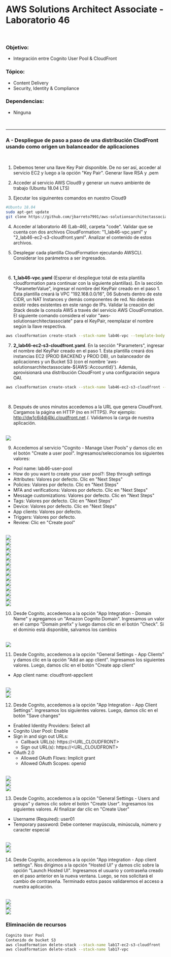 # AWS Solutions Architect Associate - Laboratorio 46

<br>

### Objetivo: 
* Integración entre Cognito User Pool & CloudFront

### Tópico:
* Content Delivery
* Security, Identity & Compliance

### Dependencias:
* Ninguna

<br>

---

### A - Despliegue de paso a paso de una distribución ClodFront usando como origen un balanceador de aplicaciones

<br>

1. Debemos tener una llave Key Pair disponible. De no ser así, acceder al servicio EC2 y luego a la opción "Key Pair". Generar llave RSA y .pem 

2. Acceder al servicio AWS Cloud9 y generar un nuevo ambiente de trabajo (Ubuntu 18.04 LTS)

3. Ejecutar los siguinentes comandos en nuestro Cloud9

```bash
#Ubuntu 18.04
sudo apt-get update
git clone https://github.com/jbarreto7991/aws-solutionsarchitectassociate.git
```

4. Acceder al laboratorio 46 (Lab-46), carpeta "code". Validar que se cuenta con dos archivos CloudFormation: "1_lab46-vpc.yaml" y "2_lab46-ec2-s3-cloudfront.yaml". Analizar el contenido de estos archivos.

5. Desplegar cada plantilla CloudFormation ejecutando AWSCLI. Considerar los parámetros a ser ingresados.

    <br>
6. **1_lab46-vpc.yaml** (Esperar el despliegue total de esta plantilla cloudformation para continuar con la siguiente plantillas). En la sección "ParameterValue", ingresar el nombre del KeyPair creado en el paso 1. Esta plantilla creará la VPC "192.168.0.0/16", 06 Subnets dentro de este CIDR, un NAT Instances y demás componentes de red. No deberán existir redes existentes en este rango de IPs. Validar la creación del Stack desde la consola AWS a través del servicio AWS CloudFormation. El siguiente comando considera el valor "aws-solutionsarchitectassociate" para el KeyPair, reemplazar el nombre según la llave respectiva.

```bash
aws cloudformation create-stack --stack-name lab46-vpc --template-body file://~/environment/aws-solutionsarchitectassociate/Lab-46/code/1_lab46-vpc.yaml --parameters ParameterKey=KeyPair,ParameterValue="aws-solutionsarchitectassociate" --capabilities CAPABILITY_IAM
```

7. **2_lab46-ec2-s3-cloudfront.yaml**. En la sección "Parameters", ingresar el nombre del KeyPair creado en el paso 1. Esta plantilla creará dos instancias EC2 (PROD BACKEND y PROD DB), un balanceador de aplicaciones y un Bucket S3 (con el nombre 'aws-solutionsarchitectassociate-${AWS::AccountId}'). Además, aprovisionará una distribución CloudFront y una configuración segura OAI.

```bash
aws cloudformation create-stack --stack-name lab46-ec2-s3-cloudfront --template-body file://~/environment/aws-solutionsarchitectassociate/Lab-46/code/2_lab46-ec2-s3-cloudfront.yaml --parameters ParameterKey=KeyPair,ParameterValue="aws-solutionsarchitectassociate" --capabilities CAPABILITY_IAM
```

<br>

8. Después de unos minutos accedemos a la URL que genera CloudFront. Cargamos la página en HTTP (no en HTTPS). Por ejemplo: http://dw1c6i4dj4lki.cloudfront.net	/. Validamos la carga de nuestra aplicación.

<br>

<img src="images/Lab46_01.jpg">

<br>

9. Accedemos al servicio "Cognito - Manage User Pools" y damos clic en el botón "Create a user pool". Ingresamos/seleccionamos los siguientes valores:
  - Pool name: lab46-user-pool
  - How do you want to create your user pool?: Step through settings
  - Attributes: Valores por defecto. Clic en "Next Steps"
  - Policies: Valores por defecto. Clic en "Next Steps"
  - MFA and verifications: Valores por defecto. Clic en "Next Steps"
  - Message customizations: Valores por defecto. Clic en "Next Steps"
  - Tags: Valores por defecto. Clic en "Next Steps"
  - Device: Valores por defecto. Clic en "Next Steps"
  - App clients: Valores por defecto.
  - Triggers: Valores por defecto.
  - Review: Clic en "Create pool"


<br>

<img src="images/Lab46_02.jpg">

<br>

<img src="images/Lab46_03.jpg">

<br>

<img src="images/Lab46_04.jpg">

<br>

<img src="images/Lab46_05.jpg">

<br>

<img src="images/Lab46_06.jpg">

<br>

<img src="images/Lab46_07.jpg">

<br>

<img src="images/Lab46_09.jpg">

<br>

<img src="images/Lab46_10.jpg">

<br>

<img src="images/Lab46_11.jpg">

<br>

<img src="images/Lab46_12.jpg">

<br>

<img src="images/Lab46_13.jpg">

<br>

<img src="images/Lab46_14.jpg">

<br>

<img src="images/Lab46_15.jpg">

<br>

<img src="images/Lab46_16.jpg">

<br>

10. Desde Cognito, accedemos a la opción "App Integration - Domain Name" y agregamos un "Amazon Cognito Domain". Ingresamos un valor en el campo "Domain prefix" y luego damos clic en el botón "Check". Si el dominio está disponible, salvamos los cambios

<br>

<img src="images/Lab46_17.jpg">

<br>

11. Desde Cognito, accedemos a la opción "General Settings - App Clients" y damos clic en la opción "Add an app client". Ingresamos los siguientes valores. Luego, damos clic en el botón "Create app client"
 - App client name: cloudfront-appclient


<br>

<img src="images/Lab46_18.jpg">

<br>

<img src="images/Lab46_19.jpg">

<br>

12. Desde Cognito, accedemos a la opción "App Integration - App Client Settings". Ingresamos los siguientes valores. Luego, damos clic en el botón "Save changes"
 - Enabled Identity Providers: Select all
 - Cognito User Pool: Enable
 - Sign in and sign out URLs:
    * Callback URL(s): https://<URL_CLOUDFRONT>
    * Sign out URL(s): https://<URL_CLOUDFRONT>
 - OAuth 2.0
    * Allowed OAuth Flows: Implicit grant
    * Allowed OAuth Scopes: openid

<br>

<img src="images/Lab46_18.jpg">

<br>

<img src="images/Lab46_19.jpg">

<br>

<img src="images/Lab46_20.jpg">

<br>

13. Desde Cognito, accedemos a la opción "General Settings - Users and groups" y damos clic sobre el botón "Create User". Ingresamos los siguientes valores. Al finalizar dar clic en "Create User"
 - Username (Required): user01
 - Temporary password: Debe contener mayúscula, minúscula, número y caracter especial

<br>

<img src="images/Lab46_21.jpg">

<br>

<img src="images/Lab46_22.jpg">

<br>

14. Desde Cognito, accedemos a la opción "App integration - App client settings". Nos dirigimos a la opción "Hosted UI" y damos clic sobre la opción "Launch Hosted UI". Ingresamos el usuario y contraseña creado en el paso anterior en la nueva ventana. Luego, se nos solicitará el cambio de contraseña. Terminado estos pasos validaremos el acceso a nuestra aplicación.  

<br>

<img src="images/Lab46_23.jpg">

<br>

<img src="images/Lab46_24.jpg">

<br>

<img src="images/Lab46_25.jpg">

<br>



### Eliminación de recursos

```bash
Cognito User Pool
Contenido de bucket S3
aws cloudformation delete-stack --stack-name lab17-ec2-s3-cloudfront
aws cloudformation delete-stack --stack-name lab17-vpc
```
